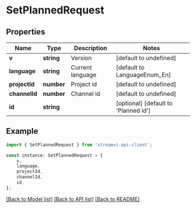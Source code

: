 # SetPlannedRequest


## Properties

Name | Type | Description | Notes
------------ | ------------- | ------------- | -------------
**v** | **string** | Version | [default to undefined]
**language** | **string** | Current language | [default to LanguageEnum_En]
**projectId** | **number** | Project id | [default to undefined]
**channelId** | **number** | Channel id | [default to undefined]
**id** | **string** |  | [optional] [default to 'Planned id']

## Example

```typescript
import { SetPlannedRequest } from 'streamvi-api-client';

const instance: SetPlannedRequest = {
    v,
    language,
    projectId,
    channelId,
    id,
};
```

[[Back to Model list]](../README.md#documentation-for-models) [[Back to API list]](../README.md#documentation-for-api-endpoints) [[Back to README]](../README.md)
